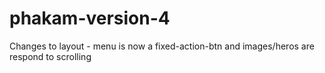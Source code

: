 # phakam-version-4
Changes to layout - menu is now a fixed-action-btn and images/heros are respond to scrolling

